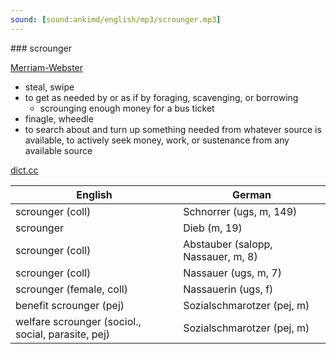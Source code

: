 ```yaml
---
sound: [sound:ankimd/english/mp3/scrounger.mp3]
---
```


\### scrounger

[Merriam-Webster](https://www.merriam-webster.com/dictionary/scrounger)

- steal, swipe
- to get as needed by or as if by foraging, scavenging, or borrowing
    - scrounging enough money for a bus ticket
- finagle, wheedle
- to search about and turn up something needed from whatever source is available, to actively seek money, work, or sustenance from any available source

[dict.cc](https://www.dict.cc/scrounger)

| English        | German       |
| -------------- | ------------ |
| scrounger (coll) | Schnorrer (ugs, m, 149) |
| scrounger | Dieb (m, 19) |
| scrounger (coll) | Abstauber (salopp, Nassauer, m, 8) |
| scrounger (coll) | Nassauer (ugs, m, 7) |
| scrounger (female, coll) | Nassauerin (ugs, f) |
| benefit scrounger (pej) | Sozialschmarotzer (pej, m) |
| welfare scrounger (sociol., social, parasite, pej) | Sozialschmarotzer (pej, m) |
